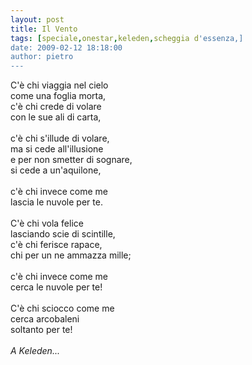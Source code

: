 ```yaml
---
layout: post
title: Il Vento
tags: [speciale,onestar,keleden,scheggia d'essenza,]
date: 2009-02-12 18:18:00
author: pietro
---
```

C'è chi viaggia nel cielo<br/>come una foglia morta,<br/>c'è chi crede di volare<br/>con le sue ali di carta,<br/><br/>c'è chi s'illude di volare,<br/>ma si cede all'illusione<br/>e per non smetter di sognare,<br/>si cede a un'aquilone,<br/><br/>c'è chi invece come me<br/>lascia le nuvole per te.<br/><br/>C'è chi vola felice<br/>lasciando scie di scintille,<br/>c'è chi ferisce rapace,<br/>chi per un ne ammazza mille;<br/><br/>c'è chi invece come me<br/>cerca le nuvole per te!<br/><br/>C'è chi sciocco come me<br/>cerca arcobaleni<br/>soltanto per te!<br/><br/><span style="font-style: italic">A Keleden...</span>
